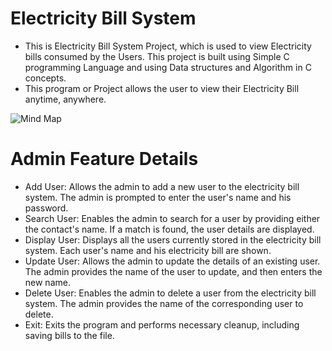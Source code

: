 # Electricity Bill System
- This is Electricity Bill System Project, which is used to view Electricity bills consumed by the Users. This project is built using Simple C programming Language and using Data structures and Algorithm in C concepts.
- This program or Project allows the user to view their Electricity Bill anytime, anywhere.

![Mind Map](https://github.com/Abhilash1306/newrepos/assets/120955802/4f0d54c6-16f9-4bae-938f-771670197387)

# Admin Feature Details
- Add User: Allows the admin to add a new user to the electricity bill system. The admin is prompted to enter the user's name and his password.
- Search User: Enables the admin to search for a user by providing either the contact's name. If a match is found, the user details are displayed.
- Display User: Displays all the users currently stored in the electricity bill system. Each user's name and his electricity bill are shown.
- Update User: Allows the admin to update the details of an existing user. The admin provides the name of the user to update, and then enters the new name.
- Delete User: Enables the admin to delete a user from the electricity bill system. The admin provides the name of the corresponding user to delete.
- Exit: Exits the program and performs necessary cleanup, including saving bills to the file.
